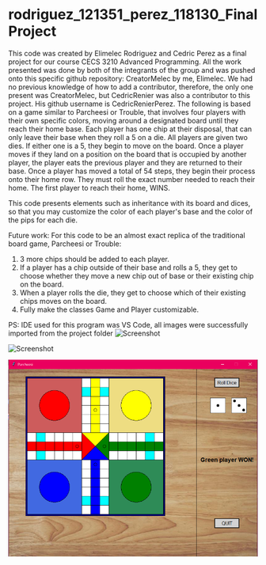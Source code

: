 # rodriguez_121351_perez_118130_FinalProject
This code was created by Elimelec Rodriguez and Cedric Perez as a final project for our course CECS 3210 Advanced Programming. 
All the work presented was done by both of the integrants of the group and was pushed onto this specific github repository: CreatorMelec by me, Elimelec.
We had no previous knowledge of how to add a contributor, therefore, the only one present was CreatorMelec, but CedricRenier was also a contributor to this project.
His github username is CedricRenierPerez.
The following is based on a game similar to Parcheesi or Trouble, that involves four players with their own specific colors,
moving around a designated board until they reach their home base. Each player has one chip at their disposal,
that can only leave their base when they roll a 5 on a die. All players are given two dies. If either one is a 5, they begin to move on the board.
Once a player moves if they land on a position on the board that is occupied by another player, the player eats the previous player and they are returned to their base.
Once a player has moved a total of 54 steps, they begin their process onto their home row. They must roll the exact number needed to reach their home.
The first player to reach their home, WINS.

This code presents elements such as inheritance with its board and dices, so that you may customize the color of each player's base and the color of the pips for each die.

Future work: 
For this code to be an almost exact replica of the traditional board game, Parcheesi or Trouble:
1. 3 more chips should be added to each player.
2. If a player has a chip outside of their base and rolls a 5, they get to choose whether they move a new chip out of base or their existing chip on the board.
3. When a player rolls the die, they get to choose which of their existing chips moves on the board.
4. Fully make the classes Game and Player customizable.

PS: IDE used for this program was VS Code, all images were successfully imported from the project folder
![Screenshot](IntroGame.jpeg)

![Screenshot](MainGame.png)

![Screenshot](PlayerWon.png)
